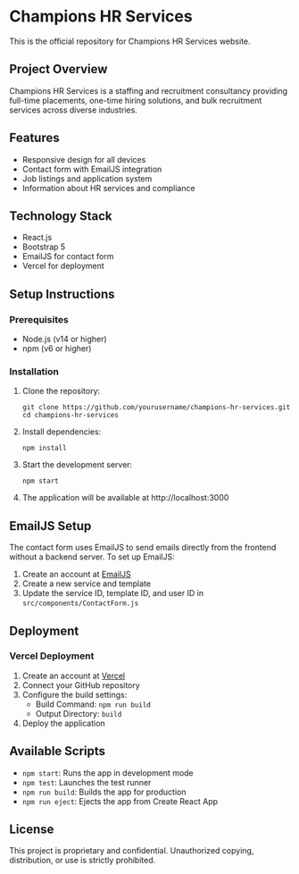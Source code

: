 # Champions HR Services

This is the official repository for Champions HR Services website.

## Project Overview

Champions HR Services is a staffing and recruitment consultancy providing full-time placements, one-time hiring solutions, and bulk recruitment services across diverse industries.

## Features

- Responsive design for all devices
- Contact form with EmailJS integration
- Job listings and application system
- Information about HR services and compliance

## Technology Stack

- React.js
- Bootstrap 5
- EmailJS for contact form
- Vercel for deployment

## Setup Instructions

### Prerequisites

- Node.js (v14 or higher)
- npm (v6 or higher)

### Installation

1. Clone the repository:
   ```
   git clone https://github.com/yourusername/champions-hr-services.git
   cd champions-hr-services
   ```

2. Install dependencies:
   ```
   npm install
   ```

3. Start the development server:
   ```
   npm start
   ```

4. The application will be available at http://localhost:3000

## EmailJS Setup

The contact form uses EmailJS to send emails directly from the frontend without a backend server. To set up EmailJS:

1. Create an account at [EmailJS](https://www.emailjs.com/)
2. Create a new service and template
3. Update the service ID, template ID, and user ID in `src/components/ContactForm.js`

## Deployment

### Vercel Deployment

1. Create an account at [Vercel](https://vercel.com/)
2. Connect your GitHub repository
3. Configure the build settings:
   - Build Command: `npm run build`
   - Output Directory: `build`
4. Deploy the application

## Available Scripts

- `npm start`: Runs the app in development mode
- `npm test`: Launches the test runner
- `npm run build`: Builds the app for production
- `npm run eject`: Ejects the app from Create React App

## License

This project is proprietary and confidential. Unauthorized copying, distribution, or use is strictly prohibited.
